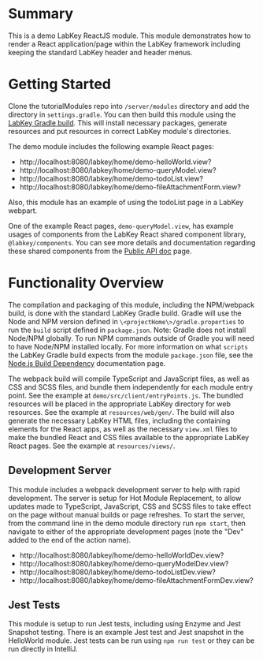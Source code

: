 # Summary
This is a demo LabKey ReactJS module. This module demonstrates how to render a React application/page within the LabKey framework 
including keeping the standard LabKey header and header menus.

<a name="gettingStarted"></a>
# Getting Started
Clone the tutorialModules repo into `/server/modules` directory and add the directory in `settings.gradle`.  You can then build this module 
using the [LabKey Gradle build]. This will install necessary packages, generate resources and put resources in correct LabKey module's directories.

The demo module includes the following example React pages:
- http://localhost:8080/labkey/home/demo-helloWorld.view?
- http://localhost:8080/labkey/home/demo-queryModel.view?
- http://localhost:8080/labkey/home/demo-todoList.view?
- http://localhost:8080/labkey/home/demo-fileAttachmentForm.view?

Also, this module has an example of using the todoList page in a LabKey webpart.

One of the example React pages, `demo-queryModel.view`, has example usages of components from 
the LabKey React shared component library, `@labkey/components`. You can see more details and 
documentation regarding these shared components from the [Public API doc] page.

<a name="functionality"></a>
# Functionality Overview
The compilation and packaging of this module, including the NPM/webpack build, is done with the standard LabKey Gradle build. 
Gradle will use the Node and NPM version defined in `\<projectHome\>/gradle.properties` to run the `build` script defined in `package.json`.
Note: Gradle does not install Node/NPM globally. To run NPM commands outside of Gradle you will need to have Node/NPM installed 
locally. For more information on what `scripts` the LabKey Gradle build expects from the module `package.json` file, 
see the [Node.js Build Dependency] documentation page.

The webpack build will compile TypeScript and JavaScript files, as well as CSS and SCSS files, and bundle them independently 
for each module entry point. See the example at `demo/src/client/entryPoints.js`.  The bundled resources will be placed in the 
appropriate LabKey directory for web resources. See the example at `resources/web/gen/`.  The build will also 
generate the necessary LabKey HTML files, including the containing elements for the React apps, as well as the necessary 
`view.xml` files to make the bundled React and CSS files available to the appropriate LabKey React pages. 
See the example at `resources/views/`.

<a name="devServer"></a>
## Development Server
This module includes a webpack development server to help with rapid development.  The server is setup for Hot Module Replacement, 
to allow updates made to TypeScript, JavaScript, CSS and SCSS files to take effect on the page without manual builds or page refreshes. To 
start the server, from the command line in the demo module directory run `npm start`, then navigate to either of the appropriate development 
pages (note the "Dev" added to the end of the action name).
- http://localhost:8080/labkey/home/demo-helloWorldDev.view?
- http://localhost:8080/labkey/home/demo-queryModelDev.view?
- http://localhost:8080/labkey/home/demo-todoListDev.view?
- http://localhost:8080/labkey/home/demo-fileAttachmentFormDev.view?

<a name="jest"></a>
## Jest Tests
This module is setup to run Jest tests, including using Enzyme and Jest Snapshot testing. There is an example Jest test and 
Jest snapshot in the HelloWorld module.  Jest tests can be run using `npm run test` or they can be run directly in IntelliJ.

    
[LabKey Gradle build]: https://www.labkey.org/Documentation/wiki-page.view?name=gradleBuild   
[Node.js Build Dependency]: https://www.labkey.org/Documentation/wiki-page.view?name=nodejs 
[Public API doc]: https://github.com/LabKey/labkey-ui-components/blob/master/packages/components/docs/public.md 